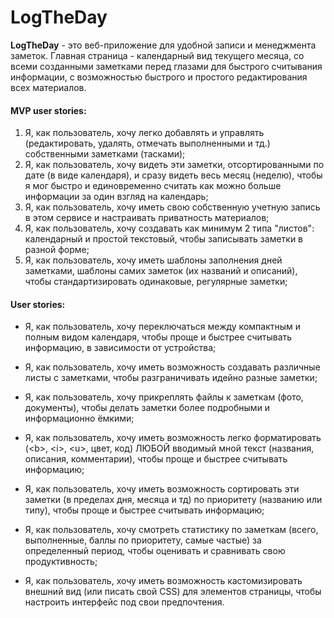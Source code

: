 # LogTheDay

**LogTheDay** - это веб-приложение для удобной записи и менеджмента заметок. Главная страница - календарный вид текущего месяца, со всеми созданными заметками перед глазами для быстрого считывания информации, с возможностью быстрого и простого редактирования всех материалов.

#### MVP user stories:
1. Я, как пользователь, хочу легко добавлять и управлять (редактировать, удалять, отмечать выполненными и тд.) собственными заметками (тасками);
2. Я, как пользователь, хочу видеть эти заметки, отсортированными по дате (в виде календаря), и сразу видеть весь месяц (неделю), чтобы я мог быстро и единовременно считать как можно больше информации за один взгляд на календарь;
3. Я, как пользователь, хочу иметь свою собственную учетную запись в этом сервисе и настраивать приватность материалов;
4. Я, как пользователь, хочу создавать как минимум 2 типа "листов": календарный и простой текстовый, чтобы записывать заметки в разной форме;
5. Я, как пользователь, хочу иметь шаблоны заполнения дней заметками, шаблоны самих заметок (их названий и описаний), чтобы стандартизировать одинаковые, регулярные заметки;

#### User stories:

- Я, как пользователь, хочу переключаться между компактным и полным видом календаря, чтобы проще и быстрее считывать информацию, в зависимости от устройства;

- Я, как пользователь, хочу иметь возможность создавать различные листы с заметками, чтобы разграничивать идейно разные заметки;

- Я, как пользователь, хочу прикреплять файлы к заметкам (фото, документы), чтобы делать заметки более подробными и информационно ёмкими;
 
- Я, как пользователь, хочу иметь возможность легко форматировать (\<b>, \<i>, \<u>, цвет, код) ЛЮБОЙ вводимый мной текст (названия, описания, комментарии), чтобы проще и быстрее считывать информацию; 

- Я, как пользователь, хочу иметь возможность сортировать эти заметки (в пределах дня, месяца и тд) по приоритету (названию или типу), чтобы проще и быстрее считывать информацию;

- Я, как пользователь, хочу смотреть статистику по заметкам (всего, выполненные, баллы по приоритету, самые частые) за определенный период, чтобы оценивать и сравнивать свою продуктивность;

- Я, как пользователь, хочу иметь возможность кастомизировать внешний вид (или писать свой CSS) для элементов страницы, чтобы настроить интерфейс под свои предпочтения.
